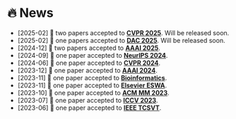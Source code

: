 # 🔥 News
- [2025-02] 🎉 two papers accepted to **[CVPR 2025](https://cvpr.thecvf.com/Conferences/2025)**. Will be released soon.
- [2025-02] 🎉 one papers accepted to **[DAC 2025](https://www.dac.com/)**. Will be released soon.
- [2024-12] 🎉 two papers accepted to **[AAAI 2025](https://ojs.aaai.org)**.
- [2024-09] 🎉 one paper accepted to **[NeurIPS 2024](https://arxiv.org/abs/2409.19720)**.
- [2024-06] 🎉 one paper accepted to **[CVPR 2024](https://openaccess.thecvf.com/content/CVPR2024/papers/Yang_Separate_and_Conquer_Decoupling_Co-occurrence_via_Decomposition_and_Representation_for_CVPR_2024_paper.pdf)**.
- [2023-12] 🎉 one paper accepted to **[AAAI 2024](https://ojs.aaai.org/index.php/AAAI/article/download/29338/30525)**.
- [2023-11] 🎉 one paper accepted to **[Bioinformatics](https://academic.oup.com/bioinformatics/article/39/12/btad724/7455256)**.
- [2023-11] 🎉 one paper accepted to **[Elsevier ESWA](https://www.sciencedirect.com/science/article/pii/S0957417423030658)**.
- [2023-10] 🎉 one paper accepted to **[ACM MM 2023](https://dl.acm.org/doi/abs/10.1145/3581783.3612590)**.
- [2023-07] 🎉 one paper accepted to **[ICCV 2023](https://iccv2023.thecvf.com/)**.
- [2023-06] 🎉 one paper accepted to **[IEEE TCSVT](https://ieeexplore.ieee.org/xpl/RecentIssue.jsp?punumber=76)**.

